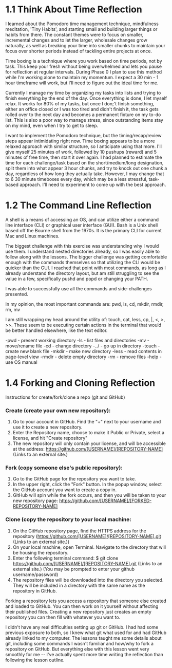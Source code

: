 # 1.1 Think About Time Reflection

I learned about the Pomodoro time management technique, mindfulness meditation, 'Tiny Habits', and starting small and building larger things or habits from there.  The constant themes were to focus on smaller, incremental changes and to let the larger, wholesale changes grow naturally, as well as breaking your time into smaller chunks to maintain your focus over shorter periods instead of tackling entire projects at once.

Time boxing is a technique where you work based on time periods, not by task.  This keep your fresh without being overwhelmed and lets you pause for reflection at regular intervals. During Phase 0 I plan to use this method while I'm working alone to maintain my momentum. I expect a 30 min - 1 hour timeframe will work, but I'll need to figure out the ideal time for me.

Currently I manage my time by organizing my tasks into lists and trying to finish everything by the end of the day.  Once everything is done, I let myself relax.  It works for 80% of my tasks, but once I don;'t finish something, either an office closed or I was too tired and didn't finish it, the task gets rolled over to the next day and becomes a permanent fixture on my to-do list.  This is also a poor way to manage stress, since outstanding items stay on my mind, even when I try to get to sleep.

I want to implement the Pomodoro technique, but the timing/recap/review steps appear intimidating right now. Time boxing appears to be a more relaxed approach with similar structure, so I anticipate using that more. I'll give myself 25 minutes of work, followed by 10 pushups (reward) and 5 minutes of free time, then start it over again.  I had planned to estimate the time for each challenge/task based on the short/medium/long designation, split them into what appear 3 hour chunks, and try to knock out one chunk a day, regardless of how long they actually take.  However, I may change that to 6 30 minute timeboxes every day, which may be a less stressful, task-based approach.  I'll need to experiment to come up with the best approach.


# 1.2 The Command Line Reflection

A shell is a means of accessing an OS, and can utilize either a command line interface (CLI) or graphical user interface (GUI).  Bash is a Unix shell based off the Bourne shell from the 1970s.  It is the primary CLI for current Mac and Linux machines.

The biggest challenge with this exercise was understanding why I would use them. I understand nested directories already, so I was easily able to follow along with the lessons.  The bigger challenge was getting comfortable enough with the commands themselves so that utilizing the CLI would be quicker than the GUI.  I reached that point with most commands, as long as I already understand the directory layout, but am still struggling to see the value in a few, specifically pushd and popd or changing your PATH.

I was able to successfully use all the commands and side-challenges presented.

In my opinion, the most important commands are: pwd, ls, cd, mkdir, rmdir, rm, mv

I am still wrapping my head around the utility of: touch, cat, less, cp, |, <, >, >>. These seem to be executing certain actions in the terminal that would be better handled elsewhere, like the text editor.

-pwd - present working directory
-ls - list files and directories
-mv - move/rename file
-cd - change directory
-../ - go up in directory
-touch - create new blank file
-mkdir - make new directory
-less - read contents in page-level view
-rmdir - delete empty directory
-rm - remove files
-help - use OS manual

# 1.4 Forking and Cloning Reflection

Instructions for create/fork/clone a repo (git and GitHub)

### Create (create your own new repository):

1. Go to your account in GitHub. Find the "+" next to your username and use it to create a new repository.
2. Enter the Repository name, choose to make it Public or Private, select a license, and hit "Create repository"
3. The new repository will only contain your license, and will be accessible at the address: https://github.com/[USERNAME]/[REPOSITORY-NAME] (Links to an external site.)

### Fork (copy someone else's public repository):

1. Go to the GitHub page for the repository you want to take.
2. In the upper right, click the "Fork" button.  In the popup window, select the GitHub account you want to create a copy in.
3. GitHub will spin while the fork occurs, and then you will be taken to your new repository page: https://github.com/[USERNAME]/[FORKED-REPOSITORY-NAME]

### Clone (copy the repository to your local machine:

1. On the GitHub repository page, find the HTTPS address for the repository (https://github.com/[USERNAME]/[REPOSITORY-NAME].git (Links to an external site.))
2. On your local machine, open Terminal. Navigate to the directory that will be housing the repository.
3. Enter the following terminal command: $ git clone https://github.com/[USERNAME]/[REPOSITORY-NAME].git (Links to an external site.) (You may be prompted to enter your github username/password)
4. The repository files will be downloaded into the directory you selected.  They will be included in a directory with the same name as the repository in GitHub.

Forking a repository lets you access a repository that someone else created and loaded to GitHub.  You can then work on it yourself without affecting their published files. Creating a new repository just creates an empty repository you can then fill with whatever you want to.

I didn't have any real difficulties setting up git or GitHub. I had had some previous exposure to both, so I knew what git what used for and had GitHub already linked to my computer. The lessons taught me some details about git, including some commands I wasn't familiar and how/why to fork a repository on GitHub.  But everything else with this lesson went very smoothly for me -- I've actually spent more time writing the reflection than following the lesson outline.
